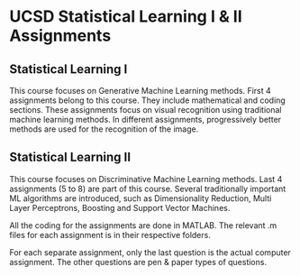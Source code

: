 # UCSD Statistical Learning I & II Assignments

## Statistical Learning I
This course focuses on Generative Machine Learning methods. First 4 assignments belong to this course. They include mathematical and coding sections. These assignments focus on visual recognition using traditional machine learning methods. In different assignments, progressively better methods are used for the recognition of the image. 

## Statistical Learning II
This course focuses on Discriminative Machine Learning methods. Last 4 assignments (5 to 8) are part of this course. Several traditionally important ML algorithms are introduced, such as Dimensionality Reduction, Multi Layer Perceptrons, Boosting and Support Vector Machines.

All the coding for the assignments are done in MATLAB. The relevant .m files for each assignment is in their respective folders.

For each separate assignment, only the last question is the actual computer assignment. The other questions are pen & paper types of questions.
